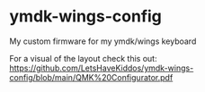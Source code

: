 # ymdk-wings-config
My custom firmware for my ymdk/wings keyboard

For a visual of the layout check this out:
https://github.com/LetsHaveKiddos/ymdk-wings-config/blob/main/QMK%20Configurator.pdf


